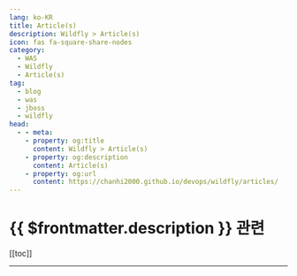 ```yaml
---
lang: ko-KR
title: Article(s)
description: Wildfly > Article(s)
icon: fas fa-square-share-nodes
category:
  - WAS
  - Wildfly
  - Article(s)
tag:
  - blog
  - was
  - jboss
  - wildfly
head:
  - - meta:
    - property: og:title
      content: Wildfly > Article(s)
    - property: og:description
      content: Article(s)
    - property: og:url
      content: https://chanhi2000.github.io/devops/wildfly/articles/
---
```


# {{ $frontmatter.description }} 관련

[[toc]]

---

<TagLinks />